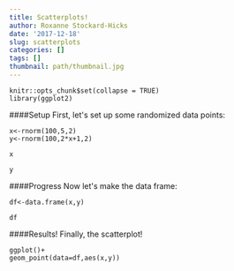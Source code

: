 ```yaml
---
title: Scatterplots!
author: Roxanne Stockard-Hicks
date: '2017-12-18'
slug: scatterplots
categories: []
tags: []
thumbnail: path/thumbnail.jpg
---
```


```{r setup, include=FALSE}
knitr::opts_chunk$set(collapse = TRUE)
library(ggplot2)
```
####Setup
First, let's set up some randomized data points:

```{r}
x<-rnorm(100,5,2)
y<-rnorm(100,2*x+1,2)

x
```

```{r}
y
```
####Progress
Now let's make the data frame:

```{r}
df<-data.frame(x,y)

df
```

####Results!
Finally, the scatterplot!

```{r}
ggplot()+
geom_point(data=df,aes(x,y))
```

